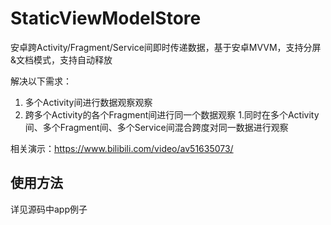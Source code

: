 # StaticViewModelStore
安卓跨Activity/Fragment/Service间即时传递数据，基于安卓MVVM，支持分屏&文档模式，支持自动释放

解决以下需求：
 1. 多个Activity间进行数据观察观察
 1. 跨多个Activity的各个Fragment间进行同一个数据观察
 1.同时在多个Activity间、多个Fragment间、多个Service间混合跨度对同一数据进行观察
 
 相关演示：https://www.bilibili.com/video/av51635073/
 
 ## 使用方法
 详见源码中app例子
